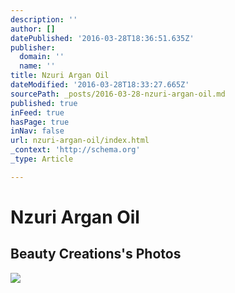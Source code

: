 ```yaml
---
description: ''
author: []
datePublished: '2016-03-28T18:36:51.635Z'
publisher:
  domain: ''
  name: ''
title: Nzuri Argan Oil
dateModified: '2016-03-28T18:33:27.665Z'
sourcePath: _posts/2016-03-28-nzuri-argan-oil.md
published: true
inFeed: true
hasPage: true
inNav: false
url: nzuri-argan-oil/index.html
_context: 'http://schema.org'
_type: Article

---
```

# Nzuri Argan Oil

<article style=""><h1>Beauty Creations's Photos</h1><img src="https://scontent.xx.fbcdn.net/hphotos-xla1/v/t1.0-0/cp0/e15/q65/p320x320/12924582_760626377371089_6122100831893338914_n.jpg?oh=d303be1d1b8884e3d799ad83341f1761&amp;oe=57795928" /></article>